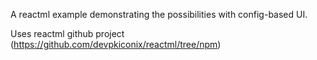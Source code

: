 A reactml example demonstrating the possibilities with config-based UI.

Uses reactml github project (https://github.com/devpkiconix/reactml/tree/npm)
